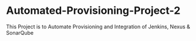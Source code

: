 # Automated-Provisioning-Project-2
This Project is to Automate Provisioning and Integration of Jenkins, Nexus &amp; SonarQube
